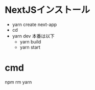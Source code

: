 # NextJSインストール
<!-- - npm install -g yarn -->
-  yarn create next-app
- cd
- yarn dev
    本番は以下
  - yarn build
  - yarn start 


# cmd
npm rm yarn